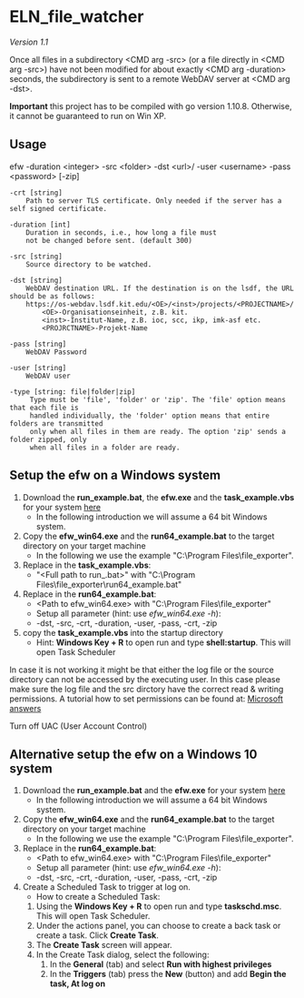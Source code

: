 # ELN_file_watcher
*Version 1.1*

Once all files in a subdirectory <CMD arg -src> 
(or a file directly in <CMD arg -src>) have not been
modified for about exactly <CMD arg -duration> seconds,
the subdirectory is sent to a remote WebDAV server at <CMD arg -dst>.

**Important** this project has to be compiled with go version 1.10.8. Otherwise, it cannot be guaranteed to run on Win XP.

## Usage

efw -duration &lt;integer&gt; -src &lt;folder&gt; -dst &lt;url&gt;/ -user &lt;username&gt; -pass &lt;password&gt; [-zip]

    -crt [string]
        Path to server TLS certificate. Only needed if the server has a self signed certificate.
    
    -duration [int]
        Duration in seconds, i.e., how long a file must
        not be changed before sent. (default 300)
    
    -src [string]
        Source directory to be watched.
    
    -dst [string]
        WebDAV destination URL. If the destination is on the lsdf, the URL should be as follows:
        https://os-webdav.lsdf.kit.edu/<OE>/<inst>/projects/<PROJECTNAME>/
            <OE>-Organisationseinheit, z.B. kit.
            <inst>-Institut-Name, z.B. ioc, scc, ikp, imk-asf etc.
            <PROJRCTNAME>-Projekt-Name

    -pass [string]
        WebDAV Password

    -user [string]
        WebDAV user
  
    -type [string: file|folder|zip]
         Type must be 'file', 'folder' or 'zip'. The 'file' option means that each file is 
         handled individually, the 'folder' option means that entire folders are transmitted
         only when all files in them are ready. The option 'zip' sends a folder zipped, only
         when all files in a folder are ready.

## Setup the efw on a Windows system
1) Download the **run_example.bat**, the **efw.exe** and the **task_example.vbs** for your system [here](https://github.com/ComPlat/ELN_file_watcher/releases/tag/latest)
   - In the following introduction we will assume a 64 bit Windows system.
2) Copy the **efw_win64.exe** and the **run64_example.bat** to the target directory on your target machine
   - In the following we use the example "C:\Program Files\file_exporter".
3) Replace in the **task_example.vbs**:
   - "&lt;Full path to run_.bat&gt;" with "C:\Program Files\file_exporter\run64_example.bat"
4) Replace in the **run64_example.bat**:
   - &lt;Path to efw_win64.exe&gt; with "C:\Program Files\file_exporter\"
   - Setup all parameter (hint: use _efw_win64.exe -h_):
   - -dst, -src, -crt, -duration, -user, -pass, -crt, -zip
5) copy the **task_example.vbs** into the startup directory
   - Hint: **Windows Key + R** to open run and type **shell:startup**. This will open Task Scheduler

In case it is not working it might be that either the log file or the source directory can not be accessed by the executing user. In this case please make sure the log file and the src dirctory have the correct read & writing permissions.
A tutorial how to set permissions can be found at: [Microsoft answers](https://answers.microsoft.com/en-us/windows/forum/all/give-permissions-to-files-and-folders-in-windows/78ee562c-a21f-4a32-8691-73aac1415373)

Turn off UAC (User Account Control)


## Alternative setup the efw on a Windows 10 system
1) Download the **run_example.bat** and the **efw.exe** for your system [here](https://github.com/ComPlat/ELN_file_watcher/releases/tag/latest)
   - In the following introduction we will assume a 64 bit Windows system.
2) Copy the **efw_win64.exe** and the **run64_example.bat** to the target directory on your target machine
   - In the following we use the example "C:\Program Files\file_exporter".
3) Replace in the **run64_example.bat**:
   - &lt;Path to efw_win64.exe&gt; with "C:\Program Files\file_exporter\"
   - Setup all parameter (hint: use _efw_win64.exe -h_):
   - -dst, -src, -crt, -duration, -user, -pass, -crt, -zip
4) Create a Scheduled Task to trigger at log on.
   - How to create a Scheduled Task:
   1) Using the **Windows Key + R** to open run and type **taskschd.msc**. This will open Task Scheduler.
   2) Under the actions panel, you can choose to create a back task or create a task. Click **Create Task**.
   3) The **Create Task** screen will appear.
   4) In the Create Task dialog, select the following:
      1) In the **General** (tab) and select **Run with highest privileges**
      2) In the **Triggers** (tab) press the **New** (button) and add **Begin the task, At log on**




  

